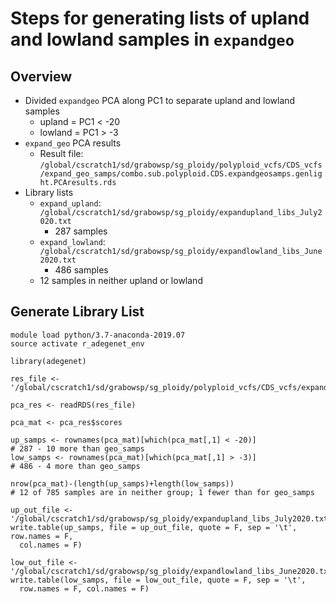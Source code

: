 # Steps for generating lists of upland and lowland samples in `expandgeo`

## Overview
* Divided `expandgeo` PCA along PC1 to separate upland and lowland samples
  * upland = PC1 < -20
  * lowland = PC1 > -3
* `expand_geo` PCA results
  * Result file: `/global/cscratch1/sd/grabowsp/sg_ploidy/polyploid_vcfs/CDS_vcfs/expand_geo_samps/combo.sub.polyploid.CDS.expandgeosamps.genlight.PCAresults.rds`
* Library lists
  * `expand_upland`: `/global/cscratch1/sd/grabowsp/sg_ploidy/expandupland_libs_July2020.txt`
    * 287 samples
  * `expand_lowland`: `/global/cscratch1/sd/grabowsp/sg_ploidy/expandlowland_libs_June2020.txt`
    * 486 samples
  * 12 samples in neither upland or lowland 

## Generate Library List
```
module load python/3.7-anaconda-2019.07
source activate r_adegenet_env

library(adegenet)

res_file <- '/global/cscratch1/sd/grabowsp/sg_ploidy/polyploid_vcfs/CDS_vcfs/expand_geo_samps/combo.sub.polyploid.CDS.expandgeosamps.genlight.PCAresults.rds'

pca_res <- readRDS(res_file)

pca_mat <- pca_res$scores

up_samps <- rownames(pca_mat)[which(pca_mat[,1] < -20)]
# 287 - 10 more than geo_samps
low_samps <- rownames(pca_mat)[which(pca_mat[,1] > -3)]
# 486 - 4 more than geo_samps

nrow(pca_mat)-(length(up_samps)+length(low_samps))
# 12 of 785 samples are in neither group; 1 fewer than for geo_samps

up_out_file <- '/global/cscratch1/sd/grabowsp/sg_ploidy/expandupland_libs_July2020.txt'
write.table(up_samps, file = up_out_file, quote = F, sep = '\t', row.names = F,
  col.names = F)

low_out_file <- '/global/cscratch1/sd/grabowsp/sg_ploidy/expandlowland_libs_June2020.txt'
write.table(low_samps, file = low_out_file, quote = F, sep = '\t',
  row.names = F, col.names = F)

```
